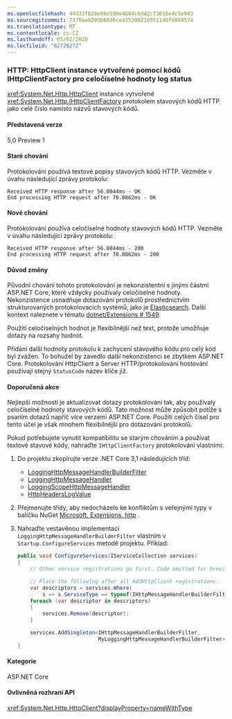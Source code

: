 ```yaml
---
ms.openlocfilehash: 44d33fb28e66e590e4604c6dd2c73616e4c5e943
ms.sourcegitcommit: 7370aa8203b6036cea1520021b5511d0fd994574
ms.translationtype: MT
ms.contentlocale: cs-CZ
ms.lasthandoff: 05/02/2020
ms.locfileid: "82728272"
---
```

### <a name="http-httpclient-instances-created-by-ihttpclientfactory-log-integer-status-codes"></a>HTTP: HttpClient instance vytvořené pomocí kódů IHttpClientFactory pro celočíselné hodnoty log status

<xref:System.Net.Http.HttpClient> instance vytvořené <xref:System.Net.Http.IHttpClientFactory> protokolem stavových kódů HTTP jako celé číslo namísto názvů stavových kódů.

#### <a name="version-introduced"></a>Představená verze

5,0 Preview 1

#### <a name="old-behavior"></a>Staré chování

Protokolování používá textové popisy stavových kódů HTTP. Vezměte v úvahu následující zprávy protokolu:

```
Received HTTP response after 56.0044ms - OK
End processing HTTP request after 70.0862ms - OK
```

#### <a name="new-behavior"></a>Nové chování

Protokolování používá celočíselné hodnoty stavových kódů HTTP. Vezměte v úvahu následující zprávy protokolu:

```
Received HTTP response after 56.0044ms - 200
End processing HTTP request after 70.0862ms - 200
```

#### <a name="reason-for-change"></a>Důvod změny

Původní chování tohoto protokolování je nekonzistentní s jinými částmi ASP.NET Core, které vždycky používaly celočíselné hodnoty. Nekonzistence usnadňuje dotazování protokolů prostřednictvím strukturovaných protokolovacích systémů, jako je [Elasticsearch](https://www.elastic.co/elasticsearch/). Další kontext naleznete v tématu [dotnet/Extensions # 1549](https://github.com/dotnet/extensions/issues/1549).

Použití celočíselných hodnot je flexibilnější než text, protože umožňuje dotazy na rozsahy hodnot.

Přidání další hodnoty protokolu k zachycení stavového kódu pro celý kód byl zvážen. To bohužel by zavedlo další nekonzistenci se zbytkem ASP.NET Core. Protokolování HttpClient a Server HTTP/protokolování hostování používají stejný `StatusCode` název klíče již.

#### <a name="recommended-action"></a>Doporučená akce

Nejlepší možností je aktualizovat dotazy protokolování tak, aby používaly celočíselné hodnoty stavových kódů. Tato možnost může způsobit potíže s psaním dotazů napříč více verzemi ASP.NET Core. Použití celých čísel pro tento účel je však mnohem flexibilnější pro dotazování protokolů.

Pokud potřebujete vynutit kompatibilitu se starým chováním a používat textové stavové kódy, nahraďte `IHttpClientFactory` protokolování vlastními:

1. Do projektu zkopírujte verze .NET Core 3,1 následujících tříd:

    * [LoggingHttpMessageHandlerBuilderFilter](https://github.com/dotnet/extensions/blob/release/3.1/src/HttpClientFactory/Http/src/Logging/LoggingHttpMessageHandlerBuilderFilter.cs)
    * [LoggingHttpMessageHandler](https://github.com/dotnet/extensions/blob/release/3.1/src/HttpClientFactory/Http/src/Logging/LoggingHttpMessageHandler.cs)
    * [LoggingScopeHttpMessageHandler](https://github.com/dotnet/extensions/blob/release/3.1/src/HttpClientFactory/Http/src/Logging/LoggingScopeHttpMessageHandler.cs)
    * [HttpHeadersLogValue](https://github.com/dotnet/extensions/blob/release/3.1/src/HttpClientFactory/Http/src/Logging/HttpHeadersLogValue.cs)

1. Přejmenujte třídy, aby nedocházelo ke konfliktům s veřejnými typy v balíčku NuGet [Microsoft. Extensions. http](https://www.nuget.org/packages/Microsoft.Extensions.Http) .

1. Nahraďte vestavěnou implementaci `LoggingHttpMessageHandlerBuilderFilter` vlastním v `Startup.ConfigureServices` metodě projektu. Příklad:

    ```csharp
    public void ConfigureServices(IServiceCollection services)
    {
        // Other service registrations go first. Code omitted for brevity.

        // Place the following after all AddHttpClient registrations.
        var descriptors = services.Where(
            s => s.ServiceType == typeof(IHttpMessageHandlerBuilderFilter));
        foreach (var descriptor in descriptors)
        {
            services.Remove(descriptor);
        }

        services.AddSingleton<IHttpMessageHandlerBuilderFilter,
                              MyLoggingHttpMessageHandlerBuilderFilter>();
    }
    ```

#### <a name="category"></a>Kategorie

ASP.NET Core

#### <a name="affected-apis"></a>Ovlivněná rozhraní API

<xref:System.Net.Http.HttpClient?displayProperty=nameWithType>

<!--

#### Affected APIs

`T:System.Net.Http.HttpClient`

-->
